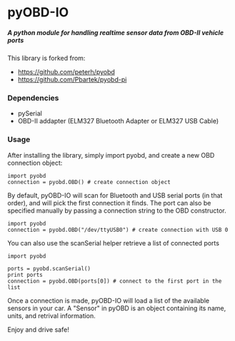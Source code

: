 pyOBD-IO
========

##### A python module for handling realtime sensor data from OBD-II vehicle ports

This library is forked from:

+ https://github.com/peterh/pyobd
+ https://github.com/Pbartek/pyobd-pi


### Dependencies

+ pySerial
+ OBD-II addapter (ELM327 Bluetooth Adapter or ELM327 USB Cable)


### Usage

After installing the library, simply import pyobd, and create a new OBD connection object:

	import pyobd
	connection = pyobd.OBD() # create connection object

By default, pyOBD-IO will scan for Bluetooth and USB serial ports (in that order), and will pick the first connection it finds. The port can also be specified manually by passing a connection string to the OBD constructor.

	import pyobd
	connection = pyobd.OBD("/dev/ttyUSB0") # create connection with USB 0

You can also use the scanSerial helper retrieve a list of connected ports

	import pyobd

	ports = pyobd.scanSerial()
	print ports
	connection = pyobd.OBD(ports[0]) # connect to the first port in the list

Once a connection is made, pyOBD-IO will load a list of the available sensors in your car. A "Sensor" in pyOBD is an object containing its name, units, and retrival information.




Enjoy and drive safe!
